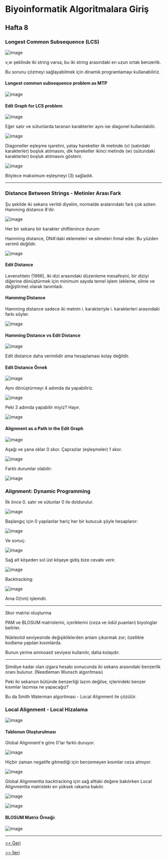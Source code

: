 # Biyoinformatik Algoritmalara Giriş
## Hafta 8

### Longest Common Subsequence (LCS)

![image](https://user-images.githubusercontent.com/12685802/144935187-fa01d558-9c82-4753-bac1-2ef5be1333eb.png)

v,w şeklinde iki string varsa, bu iki string arasındaki en uzun ortak benzerlik.

Bu sorunu çözmeyi sağlayabilmek için dinamik programlamayı kullanabiliriz.

#### Longest common subsequence problem as MTP

![image](https://user-images.githubusercontent.com/12685802/144935248-58015a35-eee9-44b7-9588-d8ee430e51c0.png)

#### Edit Graph for LCS problem

![image](https://user-images.githubusercontent.com/12685802/144935357-b2781a8f-94f0-4cb0-8799-f58158f32a0e.png)

Eğer satır ve sütunlarda taranan karakterler aynı ise diagonel kullanılabilir.

![image](https://user-images.githubusercontent.com/12685802/144935641-1aead100-131a-4b09-9f45-47602ebab3f1.png)

Diagoneller eşleşme işaretini, yatay hareketler ilk metinde (v) (satırdaki karakterler) boşluk atılmasını, dik hareketler ikinci metinde (w) (sütundaki karakterler) boşluk atılmasını gösterir. 

![image](https://user-images.githubusercontent.com/12685802/144935792-5ed18175-7786-4862-b54e-6693c7681aa9.png)

Böylece maksimum eşleşmeyi (3) sağladık. 

---

### Distance Between Strings - Metinler Arası Fark

Şu şekilde iki sekans verildi diyelim, normalde aralarındaki fark çok azken Hamming distance 8'dir.

![image](https://user-images.githubusercontent.com/12685802/144936211-dbcda6ac-2072-47a6-b560-ac2a9837aaf1.png)

Her bir sekans bir karakter shiftlenince durum:

Hamming distance, DNA'daki eklemeleri ve silmeleri ihmal eder. Bu yüzden verimli değildir.

![image](https://user-images.githubusercontent.com/12685802/144936373-bb960b01-d8f4-4840-b5a5-1b7b4599560a.png)

#### Edit Distance

Levenshtein (1966), iki dizi arasındaki düzenleme mesafesini, bir diziyi diğerine dönüştürmek için minimum sayıda temel işlem (ekleme, silme ve değiştirme) olarak tanımladı.

#### Hamming Distance

Hamming distance sadece iki metnin i. karakteriyle i. karakterleri arasındaki farkı söyler. 

![image](https://user-images.githubusercontent.com/12685802/144936952-910511e9-648f-4bc5-be77-05c1065c87b3.png)

#### Hamming Distance vs Edit Distance

![image](https://user-images.githubusercontent.com/12685802/144937086-c9e71b43-494b-4e3d-9575-7b4d1b61585e.png)

Edit distance daha verimlidir ama hesaplaması kolay değildir.

#### Edit Distance Örnek

![image](https://user-images.githubusercontent.com/12685802/144937299-7f3f372f-4d72-4565-b943-6d6a705cb200.png)

Aynı dönüştürmeyi 4 adımda da yapabiliriz. 

![image](https://user-images.githubusercontent.com/12685802/144984008-a3b60b9f-823a-4e84-83d0-adae0448daac.png)

Peki 3 adımda yapabilir miyiz? Hayır.

![image](https://user-images.githubusercontent.com/12685802/144984345-a47ceb9e-aa04-4c01-8ac1-84927cdb182d.png)

#### Alignment as a Path in the Edit Graph

![image](https://user-images.githubusercontent.com/12685802/144986083-28fe1296-0888-4eec-b9c3-e625f1fef433.png)

Aşağı ve yana oklar 0 skor. Çaprazlar (eşleşmeler) 1 skor.

![image](https://user-images.githubusercontent.com/12685802/144986115-5d80267f-827b-49fa-a37d-b023d254037f.png)

Farklı durumlar olabilir:

![image](https://user-images.githubusercontent.com/12685802/144986267-d464fdc7-7687-4ee4-b28a-83e12b95226f.png)

### Alignment: Dynamic Programming

İlk önce 0. satır ve sütunlar 0 ile doldurulur.

![image](https://user-images.githubusercontent.com/12685802/144986600-b2b7ceaf-1678-4c41-b12e-e7162128a389.png)

Başlangıç için 0 yapılanlar hariç her bir kutucuk şöyle hesaplanır:

![image](https://user-images.githubusercontent.com/12685802/144986821-21c15db2-4a5a-4307-a68e-364a324c5694.png)

Ve sonuç:

![image](https://user-images.githubusercontent.com/12685802/144986972-29ab0c62-f0c1-4e02-a334-7299f1d19ebf.png)

Sağ alt köşeden sol üst köşeye gidiş bize cevabı verir.

![image](https://user-images.githubusercontent.com/12685802/144987244-7c4006fc-a811-4271-b72e-96bd096cd73e.png)

Backtracking:

![image](https://user-images.githubusercontent.com/12685802/144987276-a961cb56-7c0b-4a1a-ba3a-d209b6068891.png)

Ama O(nm) işlemdir.

---

Skor matrisi oluşturma

PAM ve BLOSUM matrislerini, içeriklerini (ceza ve ödül puanları) biyologlar belirler. 

Nükleotid seviyesinde değişikliklerden anlam çıkarmak zor; özellikle kodlama yapılan kısımlarda.

Bunun yerine aminoasit seviyesi kullanılır, daha kolaydır.

---

Şimdiye kadar olan ızgara hesabı sonucunda iki sekans arasındaki benzerlik oranı bulunur. (Needleman Wunsch algoritması)

Peki iki sekansın bütünde benzerliği lazım değilse, içlerindeki benzer kısımlar lazımsa ne yapacağız?

Bu da Smith Waterman algoritması - Local Alignment ile çözülür.

### Local Alignment - Local Hizalama

![image](https://user-images.githubusercontent.com/12685802/144989790-a0bb7bbb-56d9-4067-9221-43d7a952c57a.png)

#### Tablonun Oluşturulması
Global Alignment'e göre 0'lar farklı duruyor.

![image](https://user-images.githubusercontent.com/12685802/144990138-42d44925-9eec-40d9-8f44-78b2c9386f15.png)

Hiçbir zaman negatife gitmediği için benzemeyen kısımlar ceza almıyor.

![image](https://user-images.githubusercontent.com/12685802/144990314-4f091793-fc44-4516-a928-ce9c410a7c3e.png)

Global Alignmentta backtracking için sağ alttaki değere bakılırken Local Alignmentta matristeki en yüksek rakama bakılır.

![image](https://user-images.githubusercontent.com/12685802/144990416-22288b50-fb91-4479-bf3e-b595f6120327.png)

![image](https://user-images.githubusercontent.com/12685802/144990528-fe50dec3-6457-4a20-9e31-ff01c6507bc2.png)

#### BLOSUM Matrix Örneği:
![image](https://user-images.githubusercontent.com/12685802/145000693-dc5bbda3-1548-4490-9861-4393ee41c968.png)

---
[<< Geri](https://github.com/LIIIs4ma/BiyoinformatikAG/blob/main/hafta7.md)

[>> İleri](https://github.com/LIIIs4ma/BiyoinformatikAG/blob/main/hafta9.md)
